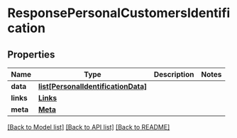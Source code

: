 # ResponsePersonalCustomersIdentification

## Properties
Name | Type | Description | Notes
------------ | ------------- | ------------- | -------------
**data** | [**list[PersonalIdentificationData]**](PersonalIdentificationData.md) |  | 
**links** | [**Links**](Links.md) |  | 
**meta** | [**Meta**](Meta.md) |  | 

[[Back to Model list]](../README.md#documentation-for-models) [[Back to API list]](../README.md#documentation-for-api-endpoints) [[Back to README]](../README.md)

